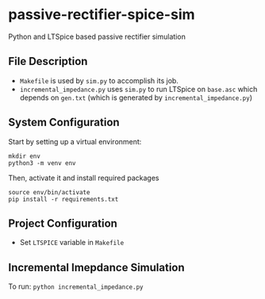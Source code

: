 # passive-rectifier-spice-sim
Python and LTSpice based passive rectifier simulation 

## File Description
* `Makefile` is used by `sim.py` to accomplish its job. 
* `incremental_impedance.py` uses `sim.py` to run LTSpice on `base.asc` which depends on `gen.txt` (which is generated by `incremental_impedance.py`)

## System Configuration
Start by setting up a virtual environment:
```
mkdir env
python3 -m venv env
```

Then, activate it and install required packages
```
source env/bin/activate
pip install -r requirements.txt
```

## Project Configuration
* Set `LTSPICE` variable in `Makefile`

## Incremental Imepdance Simulation

To run: `python incremental_impedance.py`